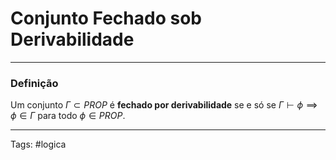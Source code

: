 # Conjunto Fechado sob Derivabilidade

---

### Definição

Um conjunto $\Gamma \subset PROP$ é **fechado por derivabilidade** se e só se $\Gamma  \vdash \phi \implies \phi \in \Gamma$ para todo $\phi \in PROP$.

---

Tags: #logica 